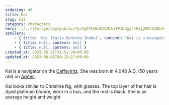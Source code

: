 ```yaml
---
ordering: 49
title: Kai
slug: kai
category: characters
hero: ../../storage/app/public/7ynYgQ7FGRxKTbMiUiFFJGdgjrhFajgMXhX3DDnK.jpg
spoilers:
    - { title: 'Kai (Kaito Sentcha Inoke)', content: "Kai is a navigator on the [Caffaviritz](/category/spaceships/caffaviritz). She was born in 4,048 A.D. (50 years old) on [Aretes](/category/planets-cities/aretes).\r\n\r\nKai looks similar to Christine Ng, with glasses. The top layer of her hair is dyed platinum blonde, worn in a bun, and the rest is black. She is an average height and weight.\r\n\r\n**Pronunciation:**\r\n- kai toe’\r\n- sen sha’\r\n- ee no’ kay" }
    - { title: null, content: null }
    - { title: null, content: null }
created_at: 2023-05-21T21:51:20+00:00
updated_at: 2023-06-01T04:15:27+00:00
---
```

Kai is a navigator on the [Caffaviritz](/category/spaceships/caffaviritz). She was born in 4,048 A.D. (50 years old) on [Aretes](/category/planets-cities/aretes).

Kai looks similar to Christine Ng, with glasses. The top layer of her hair is dyed platinum blonde, worn in a bun, and the rest is black. She is an average height and weight